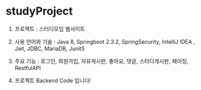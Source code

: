 # studyProject

1. 프로젝트 : 스터디모임 웹사이트<br>

2. 사용 언어와 기술 : Java 8, Springboot 2.3.2, SpringSecurity, IntelliJ IDEA , Jwt, JDBC, MariaDB, Junit5<br>

3. 주요 기능 : 로그인, 회원가입, 자유게시판, 좋아요, 댓글, 스터디게시판, 페이징, RestfulAPI<br>

4. 프로젝트 Backend Code 입니다!


